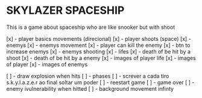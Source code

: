 # SKYLAZER SPACESHIP
This is a game about spaceship who are like snooker but with shoot

[x] - player basics movements (direcional)
[x] - player shoots (space)
[x] - enemys
[x] - enemys movement
[x] - player can kill the enemy
[x] - btn to increase enemys
[x] - enemys shooting
[x] - lifes
[x] - death of be hit by a shoot
[x] - death of be hit by a enemy
[x] - images of player life
[x] - images of player
[x] - images of enemys

[ ] - draw explosion when hits
[ ] - phases
[ ] - screver a cada tiro s.k.y.l.a.z.e.r ao final soltar um poder
[ ] - reestart game
[ ] - game over
[ ] - enemy ivulnerability when hitted
[ ] - background movement infinty